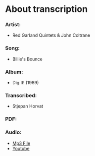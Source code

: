 # About transcription
### Artist:
 - Red Garland Quintets & John Coltrane
### Song:
 - Billie's Bounce
### Album:
 - Dig It! (1989)
### Transcribed:
 - Stjepan Horvat
### PDF:
### Audio:
 - [Mp3 File](https://nbviewer.jupyter.org/github/transcription_billies_bounce_red_garland_piano/blob/master/mp3/billies_bounce.mp3)
 - [Youtube](https://www.youtube.com/watch?v=7OUN9bftWbI)
